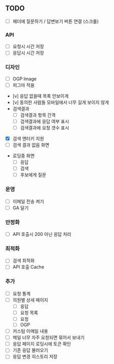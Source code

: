 

## TODO

* [ ] 헤더에 질문하기 / 답변보기 버튼 연결 (스크롤)

### API
* [ ] 요청시 시간 저장
* [ ] 응답시 시간 저장

### 디자인
* [ ] OGP Image
* [ ] 피그마 적용
* [v] 응답 없을때 목록 안보이게
* [v] 동의한 사람들 모바일에서 너무 길게 보이지 않게
* 검색결과
	* [ ] 검색결과 항목 간격
	* [ ] 검색결과에 응답 여부 표시
	* [ ] 검색결과에 요청 갯수 표시
* [x] 검색 엔터키 지원
* [ ] 검색 결과 없음 화면
* 로딩중 화면
    * [ ] 응답
    * [ ] 검색
	* [ ] 후보에게 질문

### 운영
* [ ] 이메일 전송 켜기
* [ ] GA 달기

### 안정화
* [ ] API 호출시 200 아닌 응답 처리

### 최적화
* [ ] 검색 최적화
* [ ] API 호출 Cache

### 추가
* [ ] 요청 통계
* [ ] 의원별 상세 페이지
    * [ ] 응답
	* [ ] 요청 목록
	* [ ] 요청
	* [ ] OGP
* [ ] 커스텀 이메일 내용
* [ ] 메일 너무 자주 요청되면 묶어서 보내기
* [ ] 응답 페이지 로딩시에 토큰 확인
* [ ] 기존 응답 불러오기
* [ ] 응답 변경 히스토리 저장
